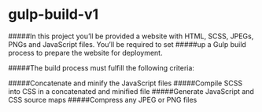 # gulp-build-v1

#####In this project you’ll be provided a website with HTML, SCSS, JPEGs, PNGs and JavaScript files. You’ll be required to set #####up a Gulp build process to prepare the website for deployment.

#####The build process must fulfill the following criteria:

#####Concatenate and minify the JavaScript files
#####Compile SCSS into CSS in a concatenated and minified file
#####Generate JavaScript and CSS source maps
#####Compress any JPEG or PNG files
